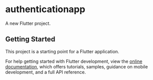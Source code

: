 # authenticationapp

A new Flutter project.

## Getting Started

This project is a starting point for a Flutter application.

For help getting started with Flutter development, view the
[online documentation](https://docs.flutter.dev/), which offers tutorials,
samples, guidance on mobile development, and a full API reference.
